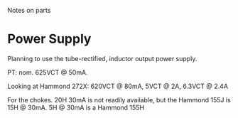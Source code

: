 
Notes on parts

# Power Supply

Planning to use the tube-rectified, inductor output power supply.

PT:  nom. 625VCT @ 50mA.  

Looking at Hammond 272X:  620VCT @ 80mA, 5VCT @ 2A, 6.3VCT @ 2.4A

For the chokes.  20H 30mA is not readily available, but
the Hammond 155J is 15H @ 30mA.  5H @ 30mA is a Hammond 155H


